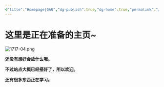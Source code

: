 ```yaml
---
{"title":"Homepage|QAQ","dg-publish":true,"dg-home":true,"permalink":"/hi-there2/","tags":["gardenEntry"],"dgPassFrontmatter":true,"created":"","updated":""}
---
```


这里是正在准备的主页~
===
![1717-04.png](https://img.xhacgn.com/images/2023/08/31/1717-04.png)

**还没有想好会放什么哦。**

**不过站点大概已经搭好了，所以欢迎。**

**还有很多东西正在学习。**